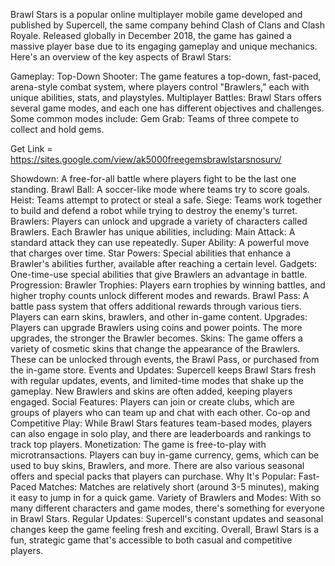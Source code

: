 Brawl Stars is a popular online multiplayer mobile game developed and
published by Supercell, the same company behind Clash of Clans and Clash
Royale. Released globally in December 2018, the game has gained a
massive player base due to its engaging gameplay and unique mechanics.
Here\'s an overview of the key aspects of Brawl Stars:

Gameplay: Top-Down Shooter: The game features a top-down, fast-paced,
arena-style combat system, where players control \"Brawlers,\" each with
unique abilities, stats, and playstyles. Multiplayer Battles: Brawl
Stars offers several game modes, and each one has different objectives
and challenges. Some common modes include: Gem Grab: Teams of three
compete to collect and hold gems.

Get Link = https://sites.google.com/view/ak5000freegemsbrawlstarsnosurv/

Showdown: A free-for-all battle where players fight to be the last one
standing. Brawl Ball: A soccer-like mode where teams try to score goals.
Heist: Teams attempt to protect or steal a safe. Siege: Teams work
together to build and defend a robot while trying to destroy the
enemy\'s turret. Brawlers: Players can unlock and upgrade a variety of
characters called Brawlers. Each Brawler has unique abilities,
including: Main Attack: A standard attack they can use repeatedly. Super
Ability: A powerful move that charges over time. Star Powers: Special
abilities that enhance a Brawler's abilities further, available after
reaching a certain level. Gadgets: One-time-use special abilities that
give Brawlers an advantage in battle. Progression: Brawler Trophies:
Players earn trophies by winning battles, and higher trophy counts
unlock different modes and rewards. Brawl Pass: A battle pass system
that offers additional rewards through various tiers. Players can earn
skins, brawlers, and other in-game content. Upgrades: Players can
upgrade Brawlers using coins and power points. The more upgrades, the
stronger the Brawler becomes. Skins: The game offers a variety of
cosmetic skins that change the appearance of the Brawlers. These can be
unlocked through events, the Brawl Pass, or purchased from the in-game
store. Events and Updates: Supercell keeps Brawl Stars fresh with
regular updates, events, and limited-time modes that shake up the
gameplay. New Brawlers and skins are often added, keeping players
engaged. Social Features: Players can join or create clubs, which are
groups of players who can team up and chat with each other. Co-op and
Competitive Play: While Brawl Stars features team-based modes, players
can also engage in solo play, and there are leaderboards and rankings to
track top players. Monetization: The game is free-to-play with
microtransactions. Players can buy in-game currency, gems, which can be
used to buy skins, Brawlers, and more. There are also various seasonal
offers and special packs that players can purchase. Why It\'s Popular:
Fast-Paced Matches: Matches are relatively short (around 3-5 minutes),
making it easy to jump in for a quick game. Variety of Brawlers and
Modes: With so many different characters and game modes, there's
something for everyone in Brawl Stars. Regular Updates: Supercell\'s
constant updates and seasonal changes keep the game feeling fresh and
exciting. Overall, Brawl Stars is a fun, strategic game that's
accessible to both casual and competitive players.

